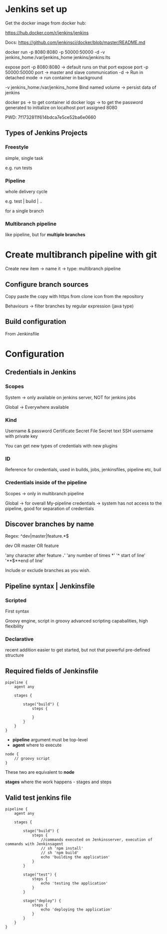 # Jenkins set up

Get the docker image from docker hub:

https://hub.docker.com/r/jenkins/jenkins

Docs: https://github.com/jenkinsci/docker/blob/master/README.md

docker run -p 8080:8080 -p 50000:50000 -d -v jenkins_home:/var/jenkins_home jenkins/jenkins:lts

expose port -p 8080:8080 -> default runs on that port
expose port -p 50000:50000 port -> master and slave communication
-d -> Run in detached mode -> run container in background

-v jenkins_home:/var/jenkins_home Bind named volume -> persist data of jenkins

docker ps -> to get container id
docker logs <id> -> to get the password generated to initialize on localhost port assigned 8080

PWD: 7f1732811f614bdca7e5ce52ba6e0660


## Types of Jenkins Projects

### Freestyle

simple, single task

e.g. run tests

### Pipeline

whole delivery cycle

e.g. test | build | ..

for a single branch

### Multibranch pipeline

like pipeline, but for **multiple branches**

# Create multibranch pipeline with git

Create new item -> name it -> type: multibranch pipeline

## Configure branch sources

Copy paste the copy with https from clone icon from the repository

Behaviours -> filter branches by regular expression (java type) 

## Build configuration

From Jenkinsfile

# Configuration

## Credentials in Jenkins

### Scopes

System -> only available on jenkins server, NOT for jenkins jobs

Global -> Everywhere available

### Kind

Username & password
Certificate
Secret File
Secret text
SSH username with private key

You can get new types of credentials with new plugins

### ID

Reference for credentials, used in builds,  jobs, jenkinsfiles, pipeline etc, buil

### Credentials inside of the pipeline

Scopes -> only in multibranch pipeline

Global -> for overall
My-pipeline credentials -> system has not access to the pipeline, good for separation of credentials

## Discover branches by name

Regex: ^dev|master|feature.*$

dev OR master OR feature

'any character after feature **.**'
'any number of times *'
'**^** start of line'
'**$**end of line'

Include or exclude branches as you wish.

## Pipeline syntax | Jenkinsfile

### Scripted

First syntax

Groovy engine, script in groovy
advanced scripting capabalities, high flexibility

### Declarative

recent addition
easier to get started, but not that powerful
pre-defined structure

## Required fields of Jenkinsfile

```
pipeline {
    agent any

    stages {
        
        stage("build") {
            steps {

            }
        }
    }
}
```

- **pipeline** argument must be top-level
- **agent** where to execute

```
node {
    // groovy script
}
```

These two are equivalent to **node**

**stages** where the work happens
    - stages and steps

## Valid test jenkins file

```
pipeline {
    agent any

    stages {
        
        stage("build") {
            steps {
                //commands executed on Jenkinsserver, execution of commands with Jenkinsagent
                // sh 'npm install'
                // sh 'npm build'
                echo 'building the application'
            }
        }
        
        stage("test") {
            steps {
                echo 'testing the application'
            }
        }

        stage("deploy") {
            steps {
                echo 'deploying the application'
            }
        }
    }
}
```